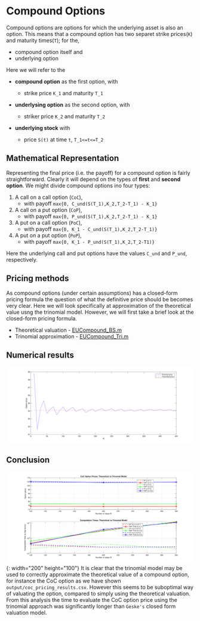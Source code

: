 # Compound Options
Compound options are options for which the underlying asset is also an option. This means that a compound option has two separet strike prices(`K`) and maturity times(`T`); for the,
- compound option itself and
- underlying option

Here we will refer to the 
- **compound option** as the first option, with 
    - strike price `K_1` and maturity `T_1`

- **underlysing option** as the second option, with
    - striker price `K_2` and maturity `T_2`

- **underlying stock** with
    - price `S(t)` at time `t`, `T_1<=t<=T_2`


## Mathematical Representation
Representing the final price (i.e. the payoff) for a compound option is fairly straightforward. Clearly it will depend on the types of **first** and **second option**.
We might divide compound options ino four types:
1. A call on a call option (`CoC`), 
    - with payoff `max{0, C_und(S(T_1),K_2,T_2-T_1) - K_1}`
2. A call on a put option (`CoP`), 
    - with payoff `max{0, P_und(S(T_1),K_2,T_2-T_1) - K_1}`
3. A put on a call option (`PoC`), 
    - with payoff `max{0, K_1 - C_und(S(T_1),K_2,T_2-T_1)}`
4. A put on a put option (`PoP`), 
    - with payoff `max{0, K_1 - P_und(S(T_1),K_2,T_2-T1)}`

Here the underlying call and put options have the values `C_und` and `P_und`, respectively.

## Pricing methods
As compound options (under certain assumptions) has a 
closed-form pricing formula the question of what the 
definitive price should be becomes very clear. Here we will
look specifically at approximation of the theoretical 
value usng the trinomial model. However, we will first take a
brief look at the closed-form pricing formula.

- Theoretical valuation - [EUCompound_BS.m](https://github.com/cs-joy/Financial-Mathematics/blob/main/OptionsPricingTrinomialModel/Simulation/Exotic/Compound/EUCompound_BS.m)
- Trinomial approximation - [EUCompound_Tri.m](https://github.com/cs-joy/Financial-Mathematics/blob/main/OptionsPricingTrinomialModel/Simulation/Exotic/Compound/EUCompound_Tri.m)

## Numerical results
<img src="https://raw.githubusercontent.com/cs-joy/Financial-Mathematics/main/OptionsPricingTrinomialModel/Simulation/Exotic/Compound/output/FIG5_2.svg" alt="Trinomial model and Theoretical approximation of the CoC European option price"  style="width:auto; height:auto">

## Conclusion
![Compiled price and Computational time](https://raw.githubusercontent.com/cs-joy/Financial-Mathematics/main/OptionsPricingTrinomialModel/Simulation/Exotic/Compound/output/coc_pricing_comparison.svg){: width="200" height="100"}
It is clear that the trinomial model may be used to correctly
approximate the theoretical value of a compound option, for instance
the CoC option as we have shown `output/coc_pricing_results.csv`. However this seems to be suboptimal way of valuating
the option, compared to simply using the theoretical valuation. From this analysis the time to evaluate the CoC option price using the trinomial
approach was significantly longer than `Geske's` closed form valuation model.
